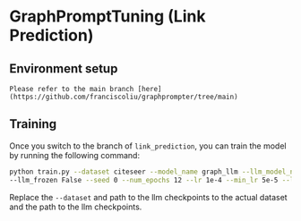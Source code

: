 # GraphPromptTuning (Link Prediction)

## Environment setup

```
Please refer to the main branch [here](https://github.com/franciscoliu/graphprompter/tree/main)
```

## Training
Once you switch to the branch of ```link_prediction```, you can train the model by running the following command:

```bash
python train.py --dataset citeseer --model_name graph_llm --llm_model_name 7b --gnn_model_name gat 
--llm_frozen False --seed 0 --num_epochs 12 --lr 1e-4 --min_lr 5e-5 --link_prediction True 
```
Replace the ```--dataset``` and path to the llm checkpoints to the actual dataset and the path to the llm checkpoints. 